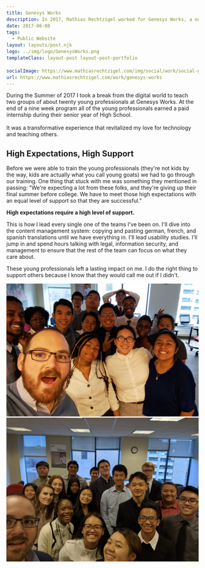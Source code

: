 ```yaml
---
title: Genesys Works
description: In 2017, Mathias Rechtzigel worked for Genesys Works, a non-profit focused on giving young professionals the skills to thrive in the workforce of tomorrow.
date: 2017-06-08
tags:
  - Public Website
layout: layouts/post.njk
logo: ../img/logo/GenesysWorks.png
templateClass: layout-post layout-post-portfolio

socialImage: https://www.mathiasrechtzigel.com/img/social/work/social-gw.png
url: https://www.mathiasrechtzigel.com/work/genesys-works
---
```


<p class="lead-p">During the Summer of 2017 I took a break from the digital world to teach two groups of about twenty young professionals at Genesys Works. At the end of a nine week program all of the young professionals earned a paid internship during their senior year of High School.<br><br> It was a transformative experience that revitalized my love for technology and teaching others.</p>

## High Expectations, High Support

Before we were able to train the young professionals (they're not kids by the way, kids are actually what you call young goats) we had to go through our training. One thing that stuck with me was something they mentioned in passing: "We're expecting a lot from these folks, and they're giving up their final summer before college. We have to meet those high expectations with an equal level of support so that they are successful."

<strong>High expectations require a high level of support.</strong>

This is how I lead every single one of the teams I've been on. I'll dive into the content management system: copying and pasting german, french, and spanish translations until we have everything in. I'll lead usability studies. I'll jump in and spend hours talking with legal, information security, and management to ensure that the rest of the team can focus on what they care about.

These young professionals left a lasting impact on me. I do the right thing to support others because I know that they would call me out if I didn't.

<img src="/img/genesysworks/cohort-1.jpeg" alt="Image of me with a cohort of about 20 young professionals!"/>

<img src="/img/genesysworks/cohort-2.jpeg" alt="Another image of me with a cohort of about 20 young professionals!"/>
